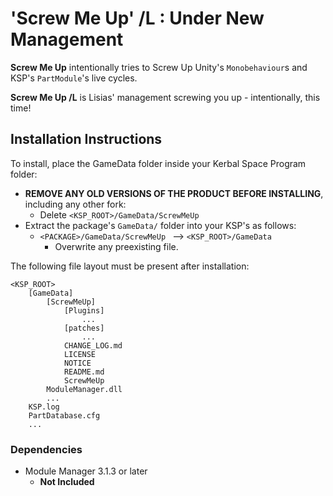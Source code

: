 # 'Screw Me Up' /L : Under New Management

**Screw Me Up** intentionally tries to Screw Up Unity's `Monobehaviour`s and KSP's `PartModule`'s live cycles.

**Screw Me Up /L** is Lisias' management screwing you up - intentionally, this time!


## Installation Instructions

To install, place the GameData folder inside your Kerbal Space Program folder:

* **REMOVE ANY OLD VERSIONS OF THE PRODUCT BEFORE INSTALLING**, including any other fork:
	+ Delete `<KSP_ROOT>/GameData/ScrewMeUp`
* Extract the package's `GameData/` folder into your KSP's as follows:
	+ `<PACKAGE>/GameData/ScrewMeUp ` --> `<KSP_ROOT>/GameData`
		- Overwrite any preexisting file.

The following file layout must be present after installation:

```
<KSP_ROOT>
	[GameData]
		[ScrewMeUp]
			[Plugins]
				...
			[patches]
				...
			CHANGE_LOG.md
			LICENSE
			NOTICE
			README.md
			ScrewMeUp
		ModuleManager.dll
		...
	KSP.log
	PartDatabase.cfg
	...
```


### Dependencies

* Module Manager 3.1.3 or later
	+ **Not Included**
